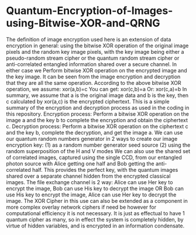 # Quantum-Encryption-of-Images-using-Bitwise-XOR-and-QRNG
The definition of image encryption used here is an extension of data encryption in general: using the bitwise XOR operation of the original image pixels and the random key image pixels, with the key image being either a pseudo-random stream cipher or the quantum random stream cipher or anti-correlated entangled information shared over a secure channel.    In either case we Perform bitwise XOR operation on the encrypted image and the key image.    It can be seen from the image encryption and decryption that they are all the same operation.    According to the above bitwise XOR operation, we assume:    xor(a,b)=c    You can get:    xor(c,b)=a    Or:    xor(c,a)=b    In summary, we assume that a is the original image data and b is the key, then c calculated by xor(a,c) is the encrypted ciphertext. This is a simple summary of the encryption and decryption process as used in the coding in this repository.    Encryption process: Perform a bitwise XOR operation on the image a and the key b to complete the encryption and obtain the ciphertext c.    Decryption process: Perform a bitwise XOR operation on the ciphertext c and the key b, complete the decryption, and get the image a.      We can use our quantum random numbers generator in 2 ways to create our image encryption key:    (1) as a random number generator seed source  (2) using the random superposition of the H and V modes    We can also use the shared set of correlated images, captured using the single CCD, from our entangled photon source with Alice getting one half and Bob getting the anti-correlated half. This provides the perfect key, with the quantum images shared over a separate channel hidden from the encrypted classical images.    The file exchange channel is 2 way:    Alice can use Her key to encrypt the image, Bob can use His key to decrypt the image  OR  Bob can use His key to encrypt the image, Alice can use Her key to decrypt the image.    The XOR Cipher in this use can also be extended as a component in more complex overlay network ciphers if need be however for computational efficiency it is not necessary. It is just as effectual to have 1 quantum cipher as many, so in effect the system is completely hidden, by virtue of hidden variables, and is encrypted in an information condensate.
